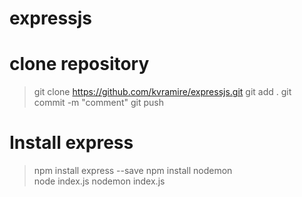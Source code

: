 # expressjs
clone repository
==========================
> git clone https://github.com/kvramire/expressjs.git
> git add .
> git commit -m "comment"
> git push

Install express
=============================
> npm install express --save
> npm install nodemon  
> node index.js
> nodemon index.js